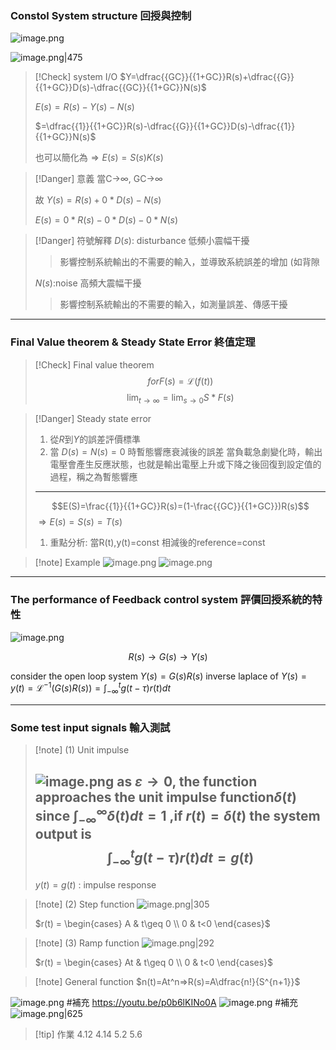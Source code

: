 ### Constol System structure 回授與控制

![image.png](https://raw.githubusercontent.com/Ash0645/image_remote/main/202307192211198.png)

![image.png|475](https://raw.githubusercontent.com/laudantstolam/imagesource/main/202304250622567.png)

>[!Check] system I/O 
>$Y=\dfrac{{GC}}{{1+GC}}R(s)+\dfrac{{G}}{{1+GC}}D(s)-\dfrac{{GC}}{{1+GC}}N(s)$
>
>$E(s)=R(s)-Y(s)-N(s)$
>
>$=\dfrac{{1}}{{1+GC}}R(s)-\dfrac{{G}}{{1+GC}}D(s)-\dfrac{{1}}{{1+GC}}N(s)$
>
>也可以簡化為$\Rightarrow E(s)=S(s)K(s)$

>[!Danger] 意義
>當C→∞, GC→∞
>
>故 $Y(s)=R(s)+0*D(s)-N(s)$
>
>$E(s)=0*R(s)-0*D(s)-0*N(s)$

>[!Danger] 符號解釋
>$D(s)$: disturbance 低頻小震幅干擾
>>影響控制系統輸出的不需要的輸入，並導致系統誤差的增加 (如背隙
>
>$N(s)$:noise 高頻大震幅干擾
>>影響控制系統輸出的不需要的輸入，如測量誤差、傳感干擾

---
### Final Value theorem & Steady State Error 終值定理

>[!Check] Final value theorem
>$$for F(s)=\mathscr{L}( f(t))$$
>$$\lim_{t \to \infty}=\lim_{s \to 0} S*F(s)$$

>[!Danger] Steady state error
>1. 從$R$到$Y$的誤差評價標準
>2. 當 $D(s)= N(s)= 0$ 時暫態響應衰減後的誤差
>	當負載急劇變化時，輸出電壓會產生反應狀態，也就是輸出電壓上升或下降之後回復到設定值的過程，稱之為暫態響應
>---
>$$E(S)=\frac{{1}}{{1+GC}}R(s)=(1-\frac{{GC}}{{1+GC}})R(s)$$
>$\Rightarrow E(s)=S(s)=T(s)$
>1. 重點分析: 當R(t),y(t)=const  相減後的reference=const

>[!note] Example
>![image.png](https://raw.githubusercontent.com/Ash0645/image_remote/main/202307192215297.png)
>![image.png](https://raw.githubusercontent.com/Ash0645/image_remote/main/202307192219098.png)


---
### The performance of Feedback control system 評價回授系統的特性

![image.png](https://raw.githubusercontent.com/Ash0645/image_remote/main/202307192218147.png)

$$R(s)\rightarrow G(s)\rightarrow Y(s)$$

consider the open loop system $Y(s)=G(s)R(s)$ 
inverse laplace of $Y(s)=y(t)=\mathscr{L^{-1}}(G(s)R(s))=\int^{t}_{-\infty}g(t-\tau)r(t)dt$

---
### Some test input signals 輸入測試

 >[!note] (1) Unit impulse
 >
>![image.png](https://raw.githubusercontent.com/laudantstolam/imagesource/main/202304251033850.png)
>as $\varepsilon \to 0$, the function approaches the unit impulse function$\delta (t)$
>since $\int^{\infty}_{-\infty} \delta(t) dt=1$ ,if $r(t)=\delta (t)$ the system output is
>$$\int^{t}_{-\infty}g(t-\tau)r(t)dt=g(t)$$
>---
>$y(t)=g(t)$ : impulse response

>[!note] (2) Step function
>![image.png|305](https://raw.githubusercontent.com/laudantstolam/imagesource/main/202304251042656.png)
>
>$r(t) = \begin{cases} A & t\geq 0 \\ 0 & t<0 \end{cases}$

>[!note] (3) Ramp function
>![image.png|292](https://raw.githubusercontent.com/laudantstolam/imagesource/main/202304251042765.png)
>
>$r(t) = \begin{cases} At & t\geq 0 \\ 0 & t<0 \end{cases}$

>[!note] General function
>$n(t)=At^n=>R(s)=A\dfrac{n!}{S^{n+1}}$

![image.png](https://raw.githubusercontent.com/laudantstolam/imagesource/main/202304251044483.png)
#補充 https://youtu.be/p0b6lKINo0A
![image.png](https://raw.githubusercontent.com/laudantstolam/imagesource/main/202304251110357.png)
#補充 
![image.png|625](https://raw.githubusercontent.com/laudantstolam/imagesource/main/202304251148914.png)

>[!tip] 作業
>4.12 4.14 5.2 5.6



